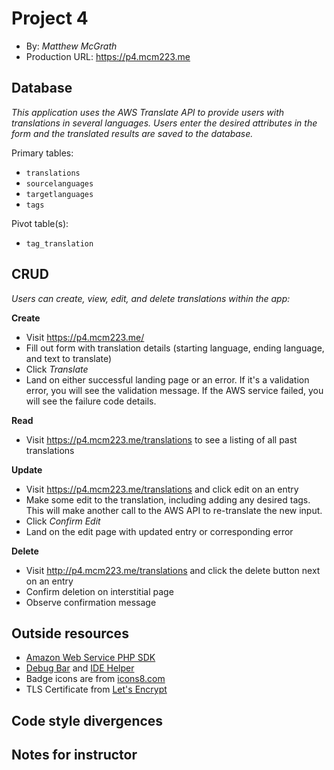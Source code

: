 # Project 4
+ By: *Matthew McGrath*
+ Production URL: <https://p4.mcm223.me>

## Database
*This application uses the AWS Translate API to provide users with translations in several languages. Users enter the desired attributes in the form and the translated results are saved to the database.*

Primary tables:
  + `translations`
  + `sourcelanguages`
  + `targetlanguages`
  + `tags`
  
Pivot table(s):
  + `tag_translation`


## CRUD
*Users can create, view, edit, and delete translations within the app:*

__Create__
  + Visit <https://p4.mcm223.me/>
  + Fill out form with translation details (starting language, ending language, and text to translate)
  + Click *Translate*
  + Land on either successful landing page or an error. If it's a validation error, you will see the validation message. If the AWS service failed, you will see the failure code details.
  
__Read__
  + Visit <https://p4.mcm223.me/translations> to see a listing of all past translations
  
__Update__
  + Visit <https://p4.mcm223.me/translations> and click edit on an entry
  + Make some edit to the translation, including adding any desired tags. This will make another call to the AWS API to re-translate the new input.
  + Click *Confirm Edit*
  + Land on the edit page with updated entry or corresponding error
  
__Delete__
  + Visit <http://p4.mcm223.me/translations> and click the delete button next on an entry
  + Confirm deletion on interstitial page
  + Observe confirmation message

## Outside resources
+ [Amazon Web Service PHP SDK](https://docs.aws.amazon.com/aws-sdk-php/v3/guide/getting-started/installation.html)
+ [Debug Bar](https://github.com/barryvdh/laravel-debugbar) and [IDE Helper](https://github.com/barryvdh/laravel-ide-helper)
+ Badge icons are from [icons8.com](https://icons8.com/)
+ TLS Certificate from [Let's Encrypt](https://letsencrypt.org/)

## Code style divergences


## Notes for instructor 
